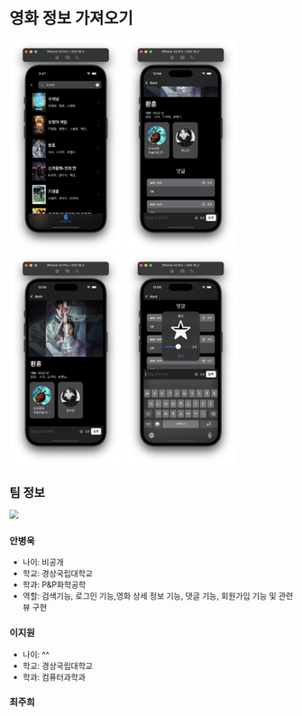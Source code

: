 # 영화 정보 가져오기
<p float="left">
<img src="./image%20source/dazabaSearch.png" width="200"/>
<img src="./image%20source/abwdetailView.png" width="200"/>
<img src="./image%20source/abwdetailView01.png" width="200"/>
<img src="./image%20source/abwdetailView02.png" width="200"/>
</p>

## 팀 정보

<img
  src="https://github.com/ProjectInTheClass/USG_2023_intermediate_group1/blob/main/image%20source/abw%20profile%20image.jpg?raw=true"
  height="90"
/>
### 안병욱
- 나이: 비공개
- 학교: 경상국립대학교
- 학과: P&P화학공학 
- 역할: 검색기능, 로그인 기능,영화 상세 정보 기능, 댓글 기능, 회원가입 기능 및 관련 뷰 구현

### 이지원
- 나이: ^^
- 학교: 경상국립대학교
- 학과: 컴퓨터과학과

### 최주희
